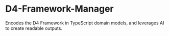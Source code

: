 # D4-Framework-Manager
Encodes the D4 Framework in TypeScript domain models, and leverages AI to create readable outputs.

